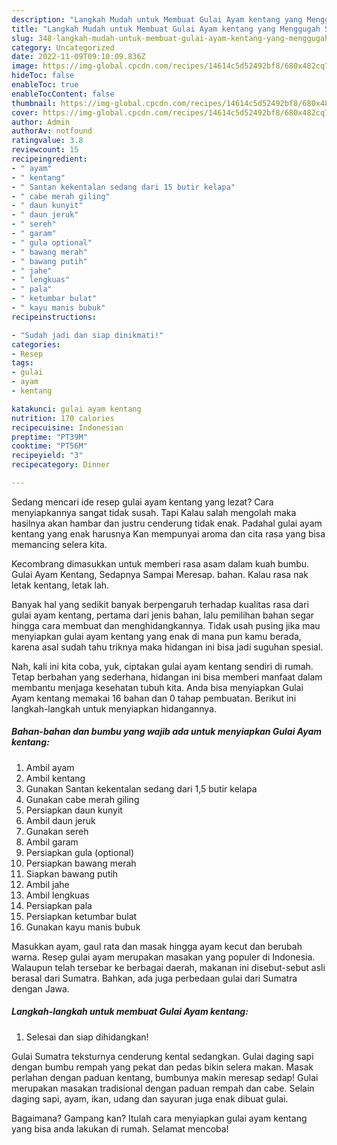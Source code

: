 ```yaml
---
description: "Langkah Mudah untuk Membuat Gulai Ayam kentang yang Menggugah Selera"
title: "Langkah Mudah untuk Membuat Gulai Ayam kentang yang Menggugah Selera"
slug: 348-langkah-mudah-untuk-membuat-gulai-ayam-kentang-yang-menggugah-selera
category: Uncategorized
date: 2022-11-09T09:10:09.836Z
image: https://img-global.cpcdn.com/recipes/14614c5d52492bf8/680x482cq70/gulai-ayam-kentang-foto-resep-utama.jpg
hideToc: false
enableToc: true
enableTocContent: false
thumbnail: https://img-global.cpcdn.com/recipes/14614c5d52492bf8/680x482cq70/gulai-ayam-kentang-foto-resep-utama.jpg
cover: https://img-global.cpcdn.com/recipes/14614c5d52492bf8/680x482cq70/gulai-ayam-kentang-foto-resep-utama.jpg
author: Admin
authorAv: notfound
ratingvalue: 3.8
reviewcount: 15
recipeingredient:
- " ayam"
- " kentang"
- " Santan kekentalan sedang dari 15 butir kelapa"
- " cabe merah giling"
- " daun kunyit"
- " daun jeruk"
- " sereh"
- " garam"
- " gula optional"
- " bawang merah"
- " bawang putih"
- " jahe"
- " lengkuas"
- " pala"
- " ketumbar bulat"
- " kayu manis bubuk"
recipeinstructions:

- "Sudah jadi dan siap dinikmati!"
categories:
- Resep
tags:
- gulai
- ayam
- kentang

katakunci: gulai ayam kentang 
nutrition: 170 calories
recipecuisine: Indonesian
preptime: "PT39M"
cooktime: "PT56M"
recipeyield: "3"
recipecategory: Dinner

---
```



Sedang mencari ide resep gulai ayam kentang yang lezat? Cara menyiapkannya sangat tidak susah. Tapi Kalau salah mengolah maka hasilnya akan hambar dan justru cenderung tidak enak. Padahal gulai ayam kentang yang enak harusnya Kan mempunyai aroma dan cita rasa yang bisa memancing selera kita.


Kecombrang dimasukkan untuk memberi rasa asam dalam kuah bumbu. Gulai Ayam Kentang, Sedapnya Sampai Meresap. bahan. Kalau rasa nak letak kentang, letak lah.

Banyak hal yang sedikit banyak berpengaruh terhadap kualitas rasa dari gulai ayam kentang, pertama dari jenis bahan, lalu pemilihan bahan segar hingga cara membuat dan menghidangkannya. Tidak usah pusing jika mau menyiapkan gulai ayam kentang yang enak di mana pun kamu berada, karena asal sudah tahu triknya maka hidangan ini bisa jadi suguhan spesial.


Nah, kali ini kita coba, yuk, ciptakan gulai ayam kentang sendiri di rumah. Tetap berbahan yang sederhana, hidangan ini bisa memberi manfaat dalam membantu menjaga kesehatan tubuh kita. Anda bisa menyiapkan Gulai Ayam kentang memakai 16 bahan dan 0 tahap pembuatan. Berikut ini langkah-langkah untuk menyiapkan hidangannya.

<!--inarticleads1-->

##### Bahan-bahan dan bumbu yang wajib ada untuk menyiapkan Gulai Ayam kentang:

1. Ambil  ayam
1. Ambil  kentang
1. Gunakan  Santan kekentalan sedang dari 1,5 butir kelapa
1. Gunakan  cabe merah giling
1. Persiapkan  daun kunyit
1. Ambil  daun jeruk
1. Gunakan  sereh
1. Ambil  garam
1. Persiapkan  gula (optional)
1. Persiapkan  bawang merah
1. Siapkan  bawang putih
1. Ambil  jahe
1. Ambil  lengkuas
1. Persiapkan  pala
1. Persiapkan  ketumbar bulat
1. Gunakan  kayu manis bubuk


Masukkan ayam, gaul rata dan masak hingga ayam kecut dan berubah warna. Resep gulai ayam merupakan masakan yang populer di Indonesia. Walaupun telah tersebar ke berbagai daerah, makanan ini disebut-sebut asli berasal dari Sumatra. Bahkan, ada juga perbedaan gulai dari Sumatra dengan Jawa. 

<!--inarticleads2-->

##### Langkah-langkah untuk membuat Gulai Ayam kentang:


1. Selesai dan siap dihidangkan!

Gulai Sumatra teksturnya cenderung kental sedangkan. Gulai daging sapi dengan bumbu rempah yang pekat dan pedas bikin selera makan. Masak perlahan dengan paduan kentang, bumbunya makin meresap sedap! Gulai merupakan masakan tradisional dengan paduan rempah dan cabe. Selain daging sapi, ayam, ikan, udang dan sayuran juga enak dibuat gulai. 

Bagaimana? Gampang kan? Itulah cara menyiapkan gulai ayam kentang yang bisa anda lakukan di rumah. Selamat mencoba!
